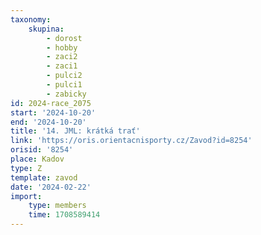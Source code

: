 ```yaml
---
taxonomy:
    skupina:
        - dorost
        - hobby
        - zaci2
        - zaci1
        - pulci2
        - pulci1
        - zabicky
id: 2024-race_2075
start: '2024-10-20'
end: '2024-10-20'
title: '14. JML: krátká trať'
link: 'https://oris.orientacnisporty.cz/Zavod?id=8254'
orisid: '8254'
place: Kadov
type: Z
template: zavod
date: '2024-02-22'
import:
    type: members
    time: 1708589414
---
```


